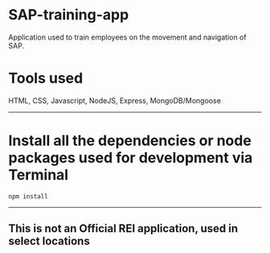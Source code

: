 # SAP-training-app

Application used to train employees on the movement and navigation of SAP.

# Tools used
HTML, CSS, Javascript, NodeJS, Express, MongoDB/Mongoose

---

# Install all the dependencies or node packages used for development via Terminal

`npm install`

---

## This is not an Official REI application, used in select locations
